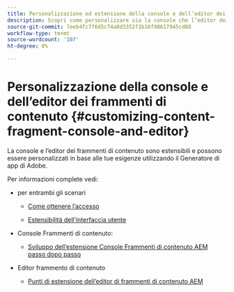 ```yaml
---
title: Personalizzazione ed estensione della console e dell’editor dei frammenti di contenuto
description: Scopri come personalizzare sia la console che l’editor dei frammenti di contenuto
source-git-commit: 7eeb4fc7f6d5c74a0d3352f1b16f98617945cd88
workflow-type: tm+mt
source-wordcount: '107'
ht-degree: 0%

---
```


# Personalizzazione della console e dell’editor dei frammenti di contenuto {#customizing-content-fragment-console-and-editor}

La console e l’editor dei frammenti di contenuto sono estensibili e possono essere personalizzati in base alle tue esigenze utilizzando il Generatore di app di Adobe.

Per informazioni complete vedi:

* per entrambi gli scenari

   * [Come ottenere l’accesso](https://developer.adobe.com/uix/docs/guides/get-access/)

   * [Estensibilità dell’interfaccia utente](https://developer.adobe.com/uix/docs/)

* Console Frammenti di contenuto:

   * [Sviluppo dell’estensione Console Frammenti di contenuto AEM passo dopo passo](https://developer.adobe.com/uix/docs/services/aem-cf-console-admin/extension-development/)

* Editor frammento di contenuto

   * [Punti di estensione dell’editor di frammenti di contenuto AEM](https://developer.adobe.com/uix/docs/services/aem-cf-editor/api/)